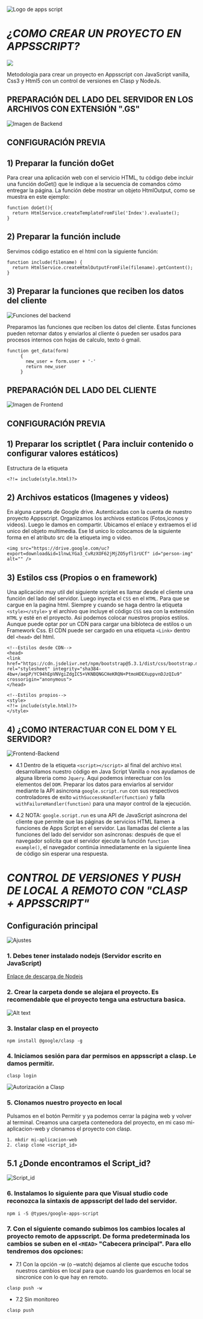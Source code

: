 ![Logo de apps script](https://hiviewsolutions.com/wp-content/uploads/2021/07/Apps-Script-min.png)



<em><h1>¿COMO CREAR UN PROYECTO EN APPSSCRIPT?</h1></em>

   <p align="left">
   <img src="https://img.shields.io/badge/STATUS-EN%20DESAROLLO-green">
   </p>


Metodologia para crear un proyecto en Appsscript con JavaScript vanilla, Css3 y Html5 con un control de versiones en Clasp y NodeJs.


<h2>PREPARACIÓN DEL LADO DEL SERVIDOR EN LOS ARCHIVOS CON EXTENSIÓN ".GS"</h2>

![Imagen de Backend](https://cdn-icons-png.flaticon.com/512/6213/6213731.png)

<h2>CONFIGURACIÓN PREVIA</h2>
<h2>1) Preparar la función doGet</h2>

Para crear una aplicación web con el servicio HTML, tu código debe incluir una función doGet() que le indique a la secuencia de comandos cómo entregar la página. La función debe mostrar un objeto HtmlOutput, como se muestra en este ejemplo:
```
function doGet(){
  return HtmlService.createTemplateFromFile('Index').evaluate();
}
```
<h2>2) Preparar la función include</h2>

Servimos código estatico en el html con la siguiente función:
```
function include(filename) {
  return HtmlService.createHtmlOutputFromFile(filename).getContent();
}
```
<h2>3) Preparar la funciones que reciben los datos del cliente</h2>

![Funciones del backend](https://github.com/appsservisalud/template_appsscript/assets/108880293/68b5c5fc-8b5a-4688-a69a-6f03c0056edc)

Preparamos las funciones que reciben los datos del cliente. Estas funciones pueden retornar datos y enviarlos al cliente ó pueden
ser usados para procesos internos con hojas de calculo, texto ó gmail.

```
function get_data(form)
     {
       new_user = form.user + '-'
       return new_user
     }
```
 


<h2>PREPARACIÓN DEL LADO DEL CLIENTE</h2>

![Imagen de Frontend](https://aws-storage-aulab.s3.eu-south-1.amazonaws.com/aulabes/app/public/36/conversions/articoloweb-cover-cover.jpg)

<h2>CONFIGURACIÓN PREVIA</h2>
<h2>1) Preparar los scriptlet ( Para incluir contenido o configurar valores estáticos)</h2>

Estructura de la etiqueta
```
<?!= include(style.html)?>
```
<h2>2) Archivos estaticos (Imagenes y videos)</h2>
En alguna carpeta de Google drive. Autenticadas con la cuenta de nuestro proyecto Appsscript. Organizamos los archivos estaticos (Fotos,iconos y videos).
Luego le damos en compartir. Ubicamos el enlace y extraemos el id unico del objeto multimedia. Ese Id unico lo colocamos de la siguiente forma en el atributo src de la etiqueta img o video.

```
<img src="https://drive.google.com/uc?export=download&id=1lnwLYGa3_CvRzXOF62jMjZO5yfl1rUCf" id="person-img" alt="" />
```
<h2>3) Estilos css (Propios o en framework)</h2>

Una aplicación muy util del siguiente scriplet es llamar desde el cliente una función del lado del servidor. Luego inyecta el  `CSS` en el `HTML`. Para que se cargue en la pagina html. Siempre y cuando se haga dentro la etiqueta `<style></style>` y el archivo que incluye el código `CSS` sea con la extensión `HTML` y esté en el proyecto.
Asi podemos colocar nuestros propios estilos. Aunque puede optar por un CDN para cargar una bibloteca de estilos o un Framework Css. El CDN puede ser cargado en una
etiqueta `<Link>` dentro del `<head>` del html.

```
<!--Estilos desde CDN-->
<head>
<link href="https://cdn.jsdelivr.net/npm/bootstrap@5.3.1/dist/css/bootstrap.min.css" rel="stylesheet" integrity="sha384-4bw+/aepP/YC94hEpVNVgiZdgIC5+VKNBQNGCHeKRQN+PtmoHDEXuppvnDJzQIu9" crossorigin="anonymous">
</head>

<!--Estilos propios-->
<style>
<?!= include(style.html)?>
</style>
```

<h2>4) ¿COMO INTERACTUAR CON EL DOM Y EL SERVIDOR?</h2>

![Frontend-Backend](https://github.com/appsservisalud/template_appsscript/assets/108880293/3aabc5c6-39eb-4c84-8531-b2d98b7f2a76)


   * 4.1 Dentro de la etiqueta `<script></script>` al final del archivo `Html` desarrollamos nuestro código en Java Script Vanilla o nos ayudamos de alguna libreria como 
        `Jquery`. Aqui podemos interectuar con los elementos del `DOM`. Preparar los datos para enviarlos al servidor mediante la API asincrona `google.script.run` con 
         sus respectivos controladores de exito `withSuccessHandler(function)` y falla `withFailureHandler(function)` para una mayor control de la ejecución.
     
   * 4.2 NOTA: `google.script.run` es una API de JavaScript asíncrona del cliente que permite que las páginas de servicios HTML llamen a funciones de Apps Script en el 
     servidor. Las llamadas del cliente a las funciones del lado del servidor son asíncronas: después de que el navegador solicita que el servidor ejecute la función 
     `function example()`, el navegador continúa inmediatamente en la siguiente línea de código sin esperar una respuesta.

<em><h1>CONTROL DE VERSIONES Y PUSH DE LOCAL A REMOTO CON "CLASP + APPSSCRIPT"</h1></em>


<h2>Configuración principal</h2>

![Ajustes](https://definicion.de/wp-content/uploads/2016/11/configuracion.png)

### 1. Debes tener instalado nodejs (Servidor escrito en JavaScript)

[Enlace de descarga de Nodejs](https://nodejs.org/es/download)

### 2. Crear la carpeta donde se alojara el proyecto. Es recomendable que el proyecto tenga una estructura basica.

![Alt text](/src/img/README/root_proyect.png)


### 3. Instalar clasp en el proyecto

```
npm install @google/clasp -g
```
### 4. Iniciamos sesión para dar permisos en appsscript a clasp. Le damos permitir.
```
clasp login
```

![Autorización a Clasp](https://github.com/appsservisalud/template_appsscript/assets/108880293/8e883c06-11dc-423c-9397-39841a80f934)



### 5.  Clonamos nuestro proyecto en local

Pulsamos en el botón Permitir y ya podemos cerrar la página web y volver al terminal. Creamos una carpeta contenedora del proyecto, en mi caso mi-aplicacion-web y clonamos el proyecto con clasp.

```
1. mkdir mi-aplicacion-web
2. clasp clone <script_id>
```

## 5.1 ¿Donde encontramos el Script_id?
![Script_id](https://github.com/appsservisalud/template_appsscript/assets/108880293/92686065-2d82-4606-8473-4c22d3043320)



### 6. Instalamos lo siguiente para que Visual studio code reconozca la sintaxis de appsscript del lado del servidor.
```
npm i -S @types/google-apps-script
```
### 7. Con el siguiente comando subimos los cambios locales al proyecto remoto de appsscript. De forma predeterminada los cambios se suben en el  `<HEAD>` "Cabecera principal". Para ello tendremos dos opciones:

 * 7.1 Con la opción -w (o –watch) dejamos al cliente que escuche todos nuestros cambios en local para que cuando los guardemos en local se sincronice con lo que hay en remoto.

```
clasp push -w
```

  * 7.2 Sin monitoreo
```
clasp push
```
